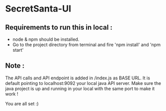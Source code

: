 # SecretSanta-UI

Requirements to run this in local :
---------------------------------
- node & npm should be installed.
- Go to the project directory from terminal and fire 'npm install' and 'npm start'


Note :
------
The API calls and API endpoint is added in /index.js as BASE URL. It is default pointing to localhost:9092 your local java API server. Make sure the java project is up and running in your local with the same port to make it work !

You are all set :)
